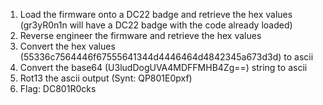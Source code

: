 1. Load the firmware onto a DC22 badge and retrieve the hex values (gr3yR0n1n will have a DC22 badge with the code already loaded)
1. Reverse engineer the firmware and retrieve the hex values
2. Convert the hex values (55336c7564446f67555641344d4446464d4842345a673d3d) to ascii
3. Convert the base64 (U3ludDogUVA4MDFFMHB4Zg==) string to ascii
4. Rot13 the ascii output (Synt: QP801E0pxf)
5. Flag: DC801R0cks
